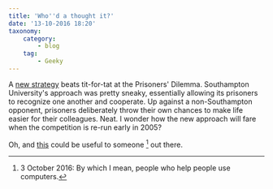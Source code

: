 ```yaml
---
title: 'Who''d a thought it?'
date: '13-10-2016 18:20'
taxonomy:
    category:
        - blog
    tag:
        - Geeky
---
```


A [new strategy](https://www.wired.com/2004/10/new-tack-wins-prisoners-dilemma/) beats tit-for-tat at the Prisoners' Dilemma. Southampton University's approach was pretty sneaky, essentially allowing its prisoners to recognize one another and cooperate. Up against a non-Southampton opponent, prisoners deliberately throw their own chances to make life easier for their colleagues. Neat. I wonder how the new approach will fare when the competition is re-run early in 2005?

Oh, and [this](http://polaris.gseis.ucla.edu/pagre/how-to-help.html) could be useful to someone [^1] out there.

[^1]: 3 October 2016: By which I mean, people who help people use computers.